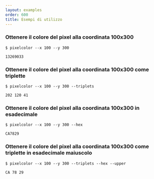 ```yaml
---
layout: examples
order: 600
title: Esempi di utilizzo
---
```


### Ottenere il colore del pixel alla coordinata 100x300

```shell
$ pixelcolor --x 100 --y 300

13269033
```

### Ottenere il colore del pixel alla coordinata 100x300 come triplette

```shell
$ pixelcolor --x 100 --y 300 --triplets

202 120 41
```

### Ottenere il colore del pixel alla coordinata 100x300 in esadecimale

```shell
$ pixelcolor --x 100 --y 300 --hex

CA7829
```

### Ottenere il colore del pixel alla coordinata 100x300 come triplette in esadecimale maiuscolo

```shell
$ pixelcolor --x 100 --y 300 --triplets --hex --upper

CA 78 29
```

